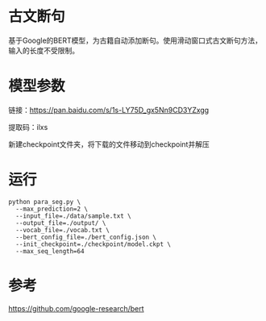# 古文断句
基于Google的BERT模型，为古籍自动添加断句。使用滑动窗口式古文断句方法，输入的长度不受限制。
# 模型参数
链接：https://pan.baidu.com/s/1s-LY75D_gx5Nn9CD3YZxgg 

提取码：ilxs 

新建checkpoint文件夹，将下载的文件移动到checkpoint并解压
# 运行
```
python para_seg.py \
  --max_prediction=2 \
  --input_file=./data/sample.txt \
  --output_file=./output/ \
  --vocab_file=./vocab.txt \
  --bert_config_file=./bert_config.json \
  --init_checkpoint=./checkpoint/model.ckpt \
  --max_seq_length=64
```
# 参考
https://github.com/google-research/bert
